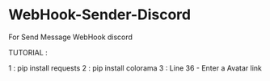 # WebHook-Sender-Discord
For Send Message WebHook discord



TUTORIAL : 

1 : pip install requests 
2 : pip install colorama 
3 : Line 36 - Enter a Avatar link 
